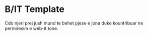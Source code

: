B/IT Template
========
Cdo njeri prej jush mund te behet pjese e jona duke kountribuar ne permiresim e web-it tone.
